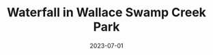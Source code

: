 ---
title: "Waterfall in Wallace Swamp Creek Park"
type: picture
date: 2023-07-01
picture: "/assets/camera-roll/2023/07/2023-07-01-waterfall-in-wallace-swamp-creek-park/20230702_021913213_iOS.jpg"
thumbnail: "/assets/camera-roll/2023/07/2023-07-01-waterfall-in-wallace-swamp-creek-park/20230702_021913213_iOS-thumbnail.jpg"
tags:
  - waterfall
  - Swamp Creek
  - Wallace Swamp Creek Park
---